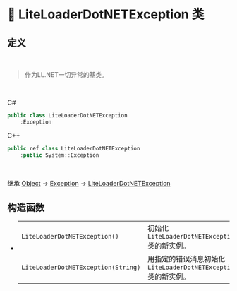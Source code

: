 # 🔖 LiteLoaderDotNETException 类

## 定义

<br>

> 作为LL.NET一切异常的基类。

<br>

C#
```cs
public class LiteLoaderDotNETException
    :Exception
```
C++
```cpp
public ref class LiteLoaderDotNETException
    :public System::Exception
```
<br>

继承 [Object](https://docs.microsoft.com/zh-cn/DotNET/api/system.object?view=net-6.0) → [Exception](https://docs.microsoft.com/zh-cn/DotNET/api/system.exception?view=net-6.0) → 
[LiteLoaderDotNETException](zh_CN/NET/APIs/Namespace/LLNET.Core/Class/LiteLoaderDotNETException/LiteLoaderDotNETException.md)

## 构造函数
- 
    |||
    |-|-|
     |`LiteLoaderDotNETException()`|初始化 `LiteLoaderDotNETException` 类的新实例。|
    |`LiteLoaderDotNETException(String)`|用指定的错误消息初始化 `LiteLoaderDotNETException` 类的新实例。|

<br>


